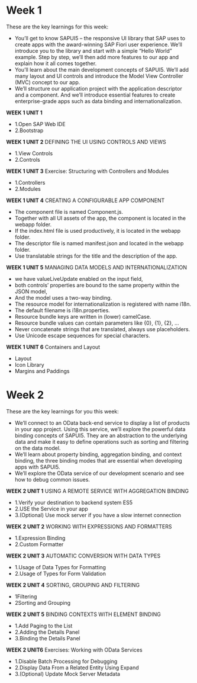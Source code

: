 #  Week 1

These are the key learnings for this week:

 - You’ll get to know SAPUI5 – the responsive UI library that SAP uses to create apps with the award-winning SAP Fiori user experience. We’ll introduce you to the library and start with a simple “Hello World” example. Step by step, we’ll then add more features to our app and explain how it all comes together.
 - You’ll learn about the main development concepts of SAPUI5. We’ll add many layout and UI controls and introduce the Model View Controller (MVC) concept to our app.
 - We’ll structure our application project with the application descriptor and a component. And we’ll introduce essential features to create enterprise-grade apps such as data binding and internationalization.

 **WEEK 1 UNIT 1**
 - 1.Open SAP Web IDE
 - 2.Bootstrap

 **WEEK 1 UNIT 2**
 DEFINING THE UI USING CONTROLS AND VIEWS
 - 1.View Controls
 - 2.Controls

 **WEEK 1 UNIT 3**
 Exercise: Structuring with Controllers and Modules
 - 1.Controllers
 - 2.Modules

 **WEEK 1 UNIT 4**
 CREATING A CONFIGURABLE APP COMPONENT
 -	The component file is named Component.js.
 -	Together with all UI assets of the app, the component is located in the webapp folder.
 -	If the index.html file is used productively, it is located in the webapp folder.
 -	The descriptor file is named manifest.json and located in the webapp folder.
 -	Use translatable strings for the title and the description of the app.

 **WEEK 1 UNIT 5**
 MANAGING DATA MODELS AND INTERNATIONALIZATION
 -	we have valueLiveUpdate enabled on the input field,
 -	both controls’ properties are bound to the same property within the JSON model,
 -	And the model uses a two-way binding.
 -	The resource model for internationalization is registered with name i18n.
 -	The default filename is i18n.properties.
 -	Resource bundle keys are written in (lower) camelCase.
 -	Resource bundle values can contain parameters like {0}, {1}, {2}, …
 -	Never concatenate strings that are translated, always use placeholders.
 -	Use Unicode escape sequences for special characters.
 
  **WEEK 1 UNIT 6**
  Containers and Layout
  -	Layout	
  - Icon Library	
  - Margins and Paddings	

# Week 2
These are the key learnings for you this week:

 - We’ll connect to an OData back-end service to display a list of products in your app project.     Using this service, we’ll explore the powerful data binding concepts of SAPUI5. They are an abstraction to the underlying data and make it easy to define operations such as sorting and filtering on the data model.
 - We’ll learn about property binding, aggregation binding, and context binding, the three binding modes that are essential when developing apps with SAPUI5.
 - We’ll explore the OData service of our development scenario and see how to debug common issues.

 **WEEK 2 UNIT 1**
 USING A REMOTE SERVICE WITH AGGREGATION BINDING

 - 1.Verify your destination to backend system ES5
 - 2.USE the Service in your app
 - 3.(Optional) Use mock server if you have a slow internet connection

 **WEEK 2 UNIT 2**
  WORKING WITH EXPRESSIONS AND FORMATTERS

  - 1.Expression Binding	
  - 2.Custom Formatter	

 **WEEK 2 UNIT 3**
 AUTOMATIC CONVERSION WITH DATA TYPES

 - 1.Usage of Data Types for Formatting
 - 2.Usage of Types for Form Validation	

**WEEK 2 UNIT 4**
SORTING, GROUPING AND FILTERING
 - 1Filtering	
 - 2Sorting and Grouping

**WEEK 2 UNIT 5**
BINDING CONTEXTS WITH ELEMENT BINDING

- 1.Add Paging to the List
- 2.Adding the Details Panel
- 3.Binding the Details Panel

**WEEK 2 UNIT6**
Exercises: Working with OData Services

- 1.Disable Batch Processing for Debugging
- 2.Display Data From a Related Entity Using Expand
- 3.(Optional) Update Mock Server Metadata
